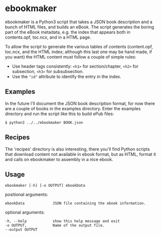 ebookmaker
==========

ebookmaker is a Python3 script that takes a JSON book description
and a bunch of HTML files, and builds an eBook.
The script generates the boring part of the eBook metadata, e.g.
the index that appears both in contents.opf, toc.ncx, and
in a HTML page.

To allow the script to generate the various tables of contents
(content.opf, toc.ncx, and the HTML index; although this last one
may be hand made, if you want) the HTML content must follow a couple
 of simple rules:

* Use header tags consistently: `<h1>` for section/chapter,
  `<h2>` for subsection, `<h3>` for subsubsection.
* Use the `"id"` attribute to identify the entry in the index.

Examples
--------

In the future I'll document the JSON book description format,
for now there are a couple of books in the examples directory.
Enter the examples directory and run the script like this to
build ePub files:

    $ python3 ../../ebookmaker BOOK.json

Recipes
-------

The 'recipes' directory is also interesting, there you'll find
Python scripts that download content not available in ebook format,
but as HTML, format it and calls on ebookmaker to assembly in a
nice ebook.

Usage
-----

    ebookmaker [-h] [-o OUTPUT] ebookData

positional arguments:

    ebookData             JSON file containing the ebook information.

optional arguments:

    -h, --help            show this help message and exit
    -o OUTPUT,            Name of the output file.
    --output OUTPUT

